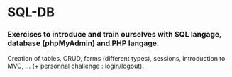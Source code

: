 # SQL-DB  

### Exercises to introduce and train ourselves with SQL langage, database (phpMyAdmin) and PHP langage.  

Creation of tables, CRUD, forms (different types), sessions, introduction to MVC, ... (+ personnal challenge : login/logout).
